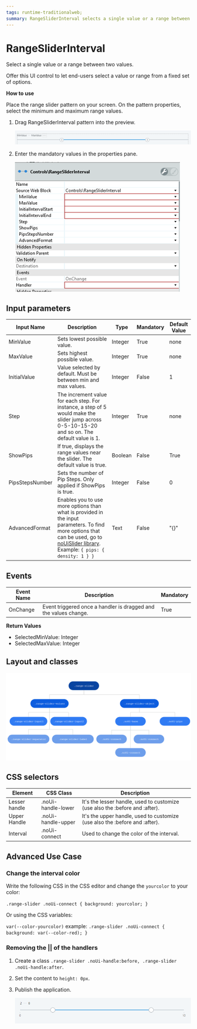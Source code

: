 ```yaml
---
tags: runtime-traditionalweb; 
summary: RangeSliderInterval selects a single value or a range between two values.
---
```


# RangeSliderInterval

Select a single value or a range between two values.

Offer this UI control to let end-users select a value or range from a fixed set of options.

**How to use**

Place the range slider pattern on your screen. On the pattern properties, select the minimum and maximum range values.

1. Drag RangeSliderInterval pattern into the preview.

    ![](images/RangeSliderInterval-1.png)

1. Enter the mandatory values in the properties pane.

    ![](images/RangeSliderInterval-2.png)


## Input parameters

| **Input Name** |  **Description** |  **Type** | **Mandatory** | **Default Value** |
|---|---|---|---|---|
| MinValue  |  Sets lowest possible value. |  Integer | True | none |
| MaxValue  |  Sets highest possible value. |  Integer | True | none |
| InitialValue  |  Value selected by default. Must be between min and max values. |  Integer | False | 1 |
| Step  |  The increment value for each step. For instance, a step of 5 would make the slider jump across 0-5-10-15-20 and so on. The default value is 1. |  Integer | True | none |
| ShowPips  |  If true, displays the range values near the slider. The default value is true. |  Boolean | False | True |
| PipsStepsNumber  | Sets the number of Pip Steps. Only applied if ShowPips is true. |  Integer | False | 0 |
| AdvancedFormat  | Enables you to use more options than what is provided in the input parameters. To find more options that can be used, go to [noUiSlider library](https://refreshless.com/nouislider/ "noUiSlider library"). Example: `{ pips: { density: 1 } }` |  Text | False | "{}" |

## Events

| **Event Name** |  **Description** |  **Mandatory**  |
| ---|---|--- |  
| OnChange | Event triggered once a handler is dragged and the values change.  |  True  |

**Return Values**

* SelectedMinValue: Integer
* SelectedMaxValue: Integer
  
## Layout and classes

![](images/RangeSliderInterval-3.png)

## CSS selectors

| **Element** |  **CSS Class** |  **Description**  |
| ---|---|---  
| Lesser handle |  .noUi-handle-lower |  It's the lesser handle, used to customize (use also the :before and :after).  |
| Upper Handle  |  .noUi-handle-upper  |  It's the upper handle, used to customize (use also the :before and :after). |
| Interval  |  .noUi-connect  |  Used to change the color of the interval.  |
  
## Advanced Use Case

### Change the interval color

Write the following CSS in the CSS editor and change the `yourcolor` to your color:

`.range-slider .noUi-connect {
background: yourcolor;
}`

Or using the CSS variables:

`var(--color-yourcolor)`
example:
`.range-slider .noUi-connect {
background: var(--color-red);
}`

### Removing the || of the handlers

1. Create a class `.range-slider .noUi-handle:before, .range-slider .noUi-handle:after`.

1. Set the content to `height: 0px`.

1. Publish the application.

    ![](images/RangeSliderInterval-5.png)
